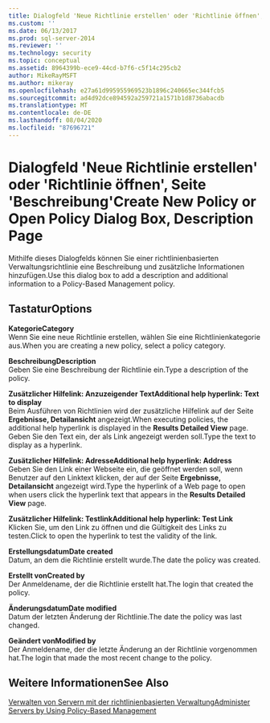 ```yaml
---
title: Dialogfeld 'Neue Richtlinie erstellen' oder 'Richtlinie öffnen', Seite 'Beschreibung' | Microsoft-Dokumentation
ms.custom: ''
ms.date: 06/13/2017
ms.prod: sql-server-2014
ms.reviewer: ''
ms.technology: security
ms.topic: conceptual
ms.assetid: 8964399b-ece9-44cd-b7f6-c5f14c295cb2
author: MikeRayMSFT
ms.author: mikeray
ms.openlocfilehash: e27a61d995955969523b1896c240665ec344fcb5
ms.sourcegitcommit: ad4d92dce894592a259721a1571b1d8736abacdb
ms.translationtype: MT
ms.contentlocale: de-DE
ms.lasthandoff: 08/04/2020
ms.locfileid: "87696721"
---
```

# <a name="create-new-policy-or-open-policy-dialog-box-description-page"></a><span data-ttu-id="37b08-102">Dialogfeld 'Neue Richtlinie erstellen' oder 'Richtlinie öffnen', Seite 'Beschreibung'</span><span class="sxs-lookup"><span data-stu-id="37b08-102">Create New Policy or Open Policy Dialog Box, Description Page</span></span>
  <span data-ttu-id="37b08-103">Mithilfe dieses Dialogfelds können Sie einer richtlinienbasierten Verwaltungsrichtlinie eine Beschreibung und zusätzliche Informationen hinzufügen.</span><span class="sxs-lookup"><span data-stu-id="37b08-103">Use this dialog box to add a description and additional information to a Policy-Based Management policy.</span></span>  
  
## <a name="options"></a><span data-ttu-id="37b08-104">Tastatur</span><span class="sxs-lookup"><span data-stu-id="37b08-104">Options</span></span>  
 <span data-ttu-id="37b08-105">**Kategorie**</span><span class="sxs-lookup"><span data-stu-id="37b08-105">**Category**</span></span>  
 <span data-ttu-id="37b08-106">Wenn Sie eine neue Richtlinie erstellen, wählen Sie eine Richtlinienkategorie aus.</span><span class="sxs-lookup"><span data-stu-id="37b08-106">When you are creating a new policy, select a policy category.</span></span>  
  
 <span data-ttu-id="37b08-107">**Beschreibung**</span><span class="sxs-lookup"><span data-stu-id="37b08-107">**Description**</span></span>  
 <span data-ttu-id="37b08-108">Geben Sie eine Beschreibung der Richtlinie ein.</span><span class="sxs-lookup"><span data-stu-id="37b08-108">Type a description of the policy.</span></span>  
  
 <span data-ttu-id="37b08-109">**Zusätzlicher Hilfelink: Anzuzeigender Text**</span><span class="sxs-lookup"><span data-stu-id="37b08-109">**Additional help hyperlink: Text to display**</span></span>  
 <span data-ttu-id="37b08-110">Beim Ausführen von Richtlinien wird der zusätzliche Hilfelink auf der Seite **Ergebnisse, Detailansicht** angezeigt.</span><span class="sxs-lookup"><span data-stu-id="37b08-110">When executing policies, the additional help hyperlink is displayed in the **Results Detailed View** page.</span></span> <span data-ttu-id="37b08-111">Geben Sie den Text ein, der als Link angezeigt werden soll.</span><span class="sxs-lookup"><span data-stu-id="37b08-111">Type the text to display as a hyperlink.</span></span>  
  
 <span data-ttu-id="37b08-112">**Zusätzlicher Hilfelink: Adresse**</span><span class="sxs-lookup"><span data-stu-id="37b08-112">**Additional help hyperlink: Address**</span></span>  
 <span data-ttu-id="37b08-113">Geben Sie den Link einer Webseite ein, die geöffnet werden soll, wenn Benutzer auf den Linktext klicken, der auf der Seite **Ergebnisse, Detailansicht** angezeigt wird.</span><span class="sxs-lookup"><span data-stu-id="37b08-113">Type the hyperlink of a Web page to open when users click the hyperlink text that appears in the **Results Detailed View** page.</span></span>  
  
 <span data-ttu-id="37b08-114">**Zusätzlicher Hilfelink: Testlink**</span><span class="sxs-lookup"><span data-stu-id="37b08-114">**Additional help hyperlink: Test Link**</span></span>  
 <span data-ttu-id="37b08-115">Klicken Sie, um den Link zu öffnen und die Gültigkeit des Links zu testen.</span><span class="sxs-lookup"><span data-stu-id="37b08-115">Click to open the hyperlink to test the validity of the link.</span></span>  
  
 <span data-ttu-id="37b08-116">**Erstellungsdatum**</span><span class="sxs-lookup"><span data-stu-id="37b08-116">**Date created**</span></span>  
 <span data-ttu-id="37b08-117">Datum, an dem die Richtlinie erstellt wurde.</span><span class="sxs-lookup"><span data-stu-id="37b08-117">The date the policy was created.</span></span>  
  
 <span data-ttu-id="37b08-118">**Erstellt von**</span><span class="sxs-lookup"><span data-stu-id="37b08-118">**Created by**</span></span>  
 <span data-ttu-id="37b08-119">Der Anmeldename, der die Richtlinie erstellt hat.</span><span class="sxs-lookup"><span data-stu-id="37b08-119">The login that created the policy.</span></span>  
  
 <span data-ttu-id="37b08-120">**Änderungsdatum**</span><span class="sxs-lookup"><span data-stu-id="37b08-120">**Date modified**</span></span>  
 <span data-ttu-id="37b08-121">Datum der letzten Änderung der Richtlinie.</span><span class="sxs-lookup"><span data-stu-id="37b08-121">The date the policy was last changed.</span></span>  
  
 <span data-ttu-id="37b08-122">**Geändert von**</span><span class="sxs-lookup"><span data-stu-id="37b08-122">**Modified by**</span></span>  
 <span data-ttu-id="37b08-123">Der Anmeldename, der die letzte Änderung an der Richtlinie vorgenommen hat.</span><span class="sxs-lookup"><span data-stu-id="37b08-123">The login that made the most recent change to the policy.</span></span>  
  
## <a name="see-also"></a><span data-ttu-id="37b08-124">Weitere Informationen</span><span class="sxs-lookup"><span data-stu-id="37b08-124">See Also</span></span>  
 [<span data-ttu-id="37b08-125">Verwalten von Servern mit der richtlinienbasierten Verwaltung</span><span class="sxs-lookup"><span data-stu-id="37b08-125">Administer Servers by Using Policy-Based Management</span></span>](administer-servers-by-using-policy-based-management.md)  
  
  
